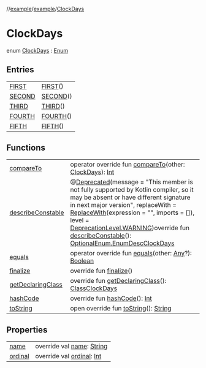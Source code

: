 //[example](../../index.md)/[example](../index.md)/[ClockDays](index.md)



# ClockDays  
enum [ClockDays](index.md) : [Enum](https://kotlinlang.org/api/latest/jvm/stdlib/kotlin/-enum/index.html)

## Entries  


| | |
|---|---|
| [FIRST](-f-i-r-s-t.md)| [FIRST](-f-i-r-s-t.md)()|
| [SECOND](-s-e-c-o-n-d.md)| [SECOND](-s-e-c-o-n-d.md)()|
| [THIRD](-t-h-i-r-d.md)| [THIRD](-t-h-i-r-d.md)()|
| [FOURTH](-f-o-u-r-t-h.md)| [FOURTH](-f-o-u-r-t-h.md)()|
| [FIFTH](-f-i-f-t-h.md)| [FIFTH](-f-i-f-t-h.md)()|




## Functions  


| | |
|---|---|
| [compareTo](https://kotlinlang.org/api/latest/jvm/stdlib/kotlin/-enum/compare-to.html)| operator override fun [compareTo](https://kotlinlang.org/api/latest/jvm/stdlib/kotlin/-enum/compare-to.html)(other: [ClockDays](index.md)): [Int](https://kotlinlang.org/api/latest/jvm/stdlib/kotlin/-int/index.html)|
| [describeConstable](https://kotlinlang.org/api/latest/jvm/stdlib/kotlin/-enum/describe-constable.html)| @[Deprecated](https://kotlinlang.org/api/latest/jvm/stdlib/kotlin/-deprecated/index.html)(message = "This member is not fully supported by Kotlin compiler, so it may be absent or have different signature in next major version", replaceWith = [ReplaceWith](https://kotlinlang.org/api/latest/jvm/stdlib/kotlin/-replace-with/index.html)(expression = "", imports = []), level = [DeprecationLevel.WARNING](https://kotlinlang.org/api/latest/jvm/stdlib/kotlin/-deprecation-level/-w-a-r-n-i-n-g/index.html))override fun [describeConstable](https://kotlinlang.org/api/latest/jvm/stdlib/kotlin/-enum/describe-constable.html)(): [Optional](https://docs.oracle.com/javase/8/docs/api/java/util/Optional.html)[Enum.EnumDesc](https://docs.oracle.com/javase/8/docs/api/java/lang/Enum.EnumDesc.html)[ClockDays](index.md)|
| [equals](https://kotlinlang.org/api/latest/jvm/stdlib/kotlin/-enum/equals.html)| operator override fun [equals](https://kotlinlang.org/api/latest/jvm/stdlib/kotlin/-enum/equals.html)(other: [Any](https://kotlinlang.org/api/latest/jvm/stdlib/kotlin/-any/index.html)?): [Boolean](https://kotlinlang.org/api/latest/jvm/stdlib/kotlin/-boolean/index.html)|
| [finalize](https://kotlinlang.org/api/latest/jvm/stdlib/kotlin/-enum/finalize.html)| override fun [finalize](https://kotlinlang.org/api/latest/jvm/stdlib/kotlin/-enum/finalize.html)()|
| [getDeclaringClass](https://kotlinlang.org/api/latest/jvm/stdlib/kotlin/-enum/get-declaring-class.html)| override fun [getDeclaringClass](https://kotlinlang.org/api/latest/jvm/stdlib/kotlin/-enum/get-declaring-class.html)(): [Class](https://docs.oracle.com/javase/8/docs/api/java/lang/Class.html)[ClockDays](index.md)|
| [hashCode](https://kotlinlang.org/api/latest/jvm/stdlib/kotlin/-enum/hash-code.html)| override fun [hashCode](https://kotlinlang.org/api/latest/jvm/stdlib/kotlin/-enum/hash-code.html)(): [Int](https://kotlinlang.org/api/latest/jvm/stdlib/kotlin/-int/index.html)|
| [toString](https://kotlinlang.org/api/latest/jvm/stdlib/kotlin/-enum/to-string.html)| open override fun [toString](https://kotlinlang.org/api/latest/jvm/stdlib/kotlin/-enum/to-string.html)(): [String](https://kotlinlang.org/api/latest/jvm/stdlib/kotlin/-string/index.html)|




## Properties  


| | |
|---|---|
| [name]()| override val [name](): [String](https://kotlinlang.org/api/latest/jvm/stdlib/kotlin/-string/index.html)|
| [ordinal]()| override val [ordinal](): [Int](https://kotlinlang.org/api/latest/jvm/stdlib/kotlin/-int/index.html)|



